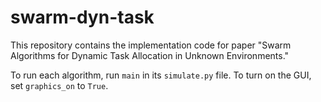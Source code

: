 # swarm-dyn-task
This repository contains the implementation code for paper "Swarm Algorithms for Dynamic Task Allocation in Unknown Environments."

To run each algorithm, run `main` in its `simulate.py` file. To turn on the GUI, set `graphics_on` to `True`.